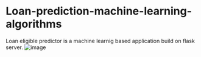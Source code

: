 # Loan-prediction-machine-learning-algorithms
Loan eligible predictor is a machine learnig based application build on flask server.
![image](https://github.com/user-attachments/assets/9bfde11d-1015-4c88-8ee7-6ef88a776618)

